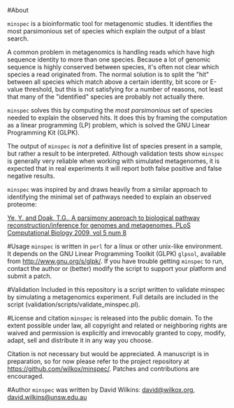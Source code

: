 #About 

`minspec` is a bioinformatic tool for metagenomic studies. It identifies the most parsimonious set of species which explain the output of a blast search.

A common problem in metagenomics is handling reads which have high sequence identity to more than one species. Because a lot of genomic sequence is highly conserved between species, it's often not clear which species a read originated from. The normal solution is to split the "hit" between all species which match above a certain identity, bit score or E-value threshold, but this is not satisfying for a number of reasons, not least that many of the "identified" species are probably not actually there.

`minspec` solves this by computing the *most parsimonious* set of species needed to explain the observed hits. It does this by framing the computation as a linear programming (LP) problem, which is solved the GNU Linear Programming Kit (GLPK).

The output of `minspec` is _not_ a definitive list of species present in a sample, but rather a result to be interpreted. Although validation tests show `minspec` is generally very reliable when working with simulated metagenomes, it is expected that in real experiments it will report both false positive and false negative results.

`minspec` was inspired by and draws heavily from a similar approach to identifying the minimal set of pathways needed to explain an observed proteome:

[Ye, Y. and Doak, T.G.. A parsimony approach to biological pathway reconstruction/inference for genomes and metagenomes. PLoS Computational Biology 2009, vol 5 num 8](http://www.ploscompbiol.org/article/info%3Adoi%2F10.1371%2Fjournal.pcbi.1000465)

#Usage
`minspec` is written in `perl` for a linux or other unix-like environment. It depends on the GNU Linear Programming Toolkit (GLPK) `glpsol`, available from http://www.gnu.org/s/glpk/. If you have trouble getting `minspec` to run, contact the author or (better) modify the script to support your platform and submit a patch.

#Validation
Included in this repository is a script written to validate minspec by simulating a metagenomics experiment. Full details are included in the script (validation/scripts/validate\_minspec.pl).

#License and citation
`minspec` is released into the public domain. To the extent possible under law, all copyright and related or neighboring rights are waived and permission is explicitly and irrevocably granted to copy, modify, adapt, sell and distribute it in any way you choose.

Citation is not necessary but would be appreciated. A manuscript is in preparation, so for now please refer to the project repository at https://github.com/wilkox/minspec/. Patches and contributions are encouraged.

#Author
`minspec` was written by David Wilkins: david@wilkox.org, david.wilkins@unsw.edu.au
